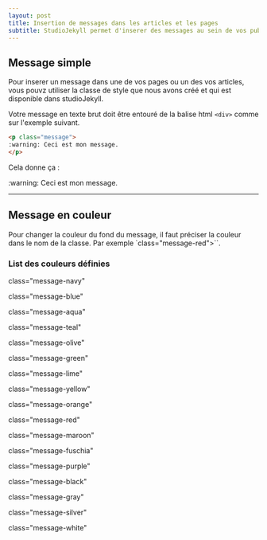 ```yaml
---
layout: post
title: Insertion de messages dans les articles et les pages
subtitle: StudioJekyll permet d'inserer des messages au sein de vos publications. Suivez le guide.
---
```


## Message simple

Pour inserer un message dans une de vos pages ou un des vos articles, vous pouvz utiliser la classe de style que nous avons créé et qui est disponible dans studioJekyll.

Votre message en texte brut doit être entouré de la balise html `<div>` comme sur l'exemple suivant.

```html
<p class="message">
:warning: Ceci est mon message.
</p>
```

Cela donne ça : 
<p class="message">
:warning: Ceci est mon message.
</p>

---

## Message en couleur

Pour changer la couleur du fond du message, il faut préciser la couleur dans le nom de la classe. Par exemple `class="message-red">``.

### List des couleurs définies

<p class="message-navy">class="message-navy"</p>
<p class="message-blue">class="message-blue"</p>
<p class="message-aqua">class="message-aqua"</p>
<p class="message-teal">class="message-teal"</p>
<p class="message-olive">class="message-olive"</p>
<p class="message-green">class="message-green"</p>
<p class="message-lime">class="message-lime"</p>
<p class="message-yellow">class="message-yellow"</p>
<p class="message-orange">class="message-orange"</p>
<p class="message-red">class="message-red"</p>
<p class="message-maroon">class="message-maroon"</p>
<p class="message-fuschia">class="message-fuschia"</p>
<p class="message-purple">class="message-purple"</p>
<p class="message-black">class="message-black"</p>
<p class="message-gray">class="message-gray"</p>
<p class="message-silver">class="message-silver"</p>
<p class="message-white">class="message-white"</p>
